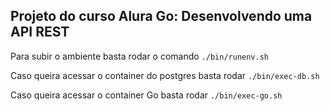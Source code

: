 ## Projeto do curso Alura Go: Desenvolvendo uma API REST

Para subir o ambiente basta rodar o comando ```./bin/runenv.sh```

Caso queira acessar o container do postgres basta rodar ```./bin/exec-db.sh```

Caso queira acessar o container Go basta rodar ```./bin/exec-go.sh```